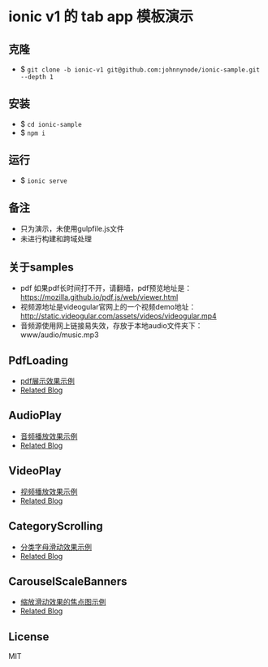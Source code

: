 # ionic v1 的 tab app 模板演示

## 克隆
- $ `git clone -b ionic-v1 git@github.com:johnnynode/ionic-sample.git  --depth 1`

## 安装
- $ `cd ionic-sample`
- $ `npm i`

## 运行
- $ `ionic serve`

## 备注
- 只为演示，未使用gulpfile.js文件
- 未进行构建和跨域处理

## 关于samples

- pdf 如果pdf长时间打不开，请翻墙，pdf预览地址是：https://mozilla.github.io/pdf.js/web/viewer.html
- 视频源地址是videogular官网上的一个视频demo地址：http://static.videogular.com/assets/videos/videogular.mp4
- 音频源使用网上链接易失效，存放于本地audio文件夹下：www/audio/music.mp3

## PdfLoading
- [pdf展示效果示例](./mds/pdf.md)
- [Related Blog](http://blog.csdn.net/tyro_java/article/details/73058952) 

## AudioPlay
- [音频播放效果示例](./mds/audio.md)
- [Related Blog](http://blog.csdn.net/tyro_java/article/details/73043991) 

## VideoPlay
- [视频播放效果示例](./mds/video.md)
- [Related Blog](http://blog.csdn.net/tyro_java/article/details/73040008) 

## CategoryScrolling
- [分类字母滑动效果示例](./mds/cate.md)
- [Related Blog](http://blog.csdn.net/tyro_java/article/details/77622455) 

## CarouselScaleBanners
- [缩放滑动效果的焦点图示例](./mds/scaleBanners.md)
- [Related Blog](http://blog.csdn.net/tyro_java/article/details/77937586)

## License
MIT